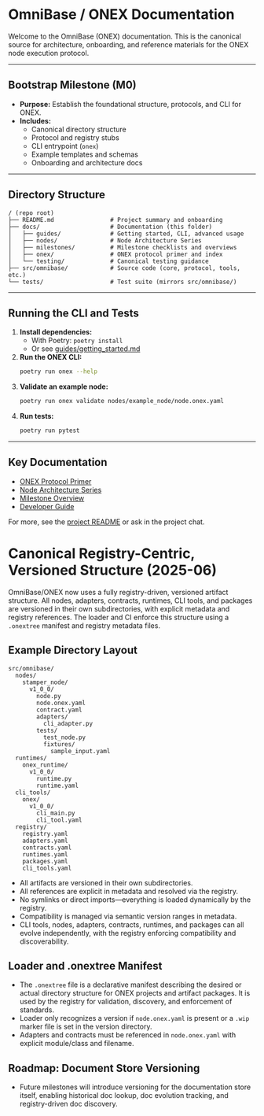 <!-- === OmniNode:Metadata ===
metadata_version: 0.1.0
protocol_version: 1.1.0
owner: OmniNode Team
copyright: OmniNode Team
schema_version: 1.1.0
name: README.md
version: 1.0.0
uuid: 59785c61-bf82-4f0a-96f0-66b0e71e1f5f
author: OmniNode Team
created_at: 2025-05-22T17:18:16.674130
last_modified_at: 2025-05-22T21:19:13.631314
description: Stamped by ONEX
state_contract: state_contract://default
lifecycle: active
hash: 0d70322e52ffed6720844e39f0f9e40cb047cbc97f2a18c5afa8f01c3bf19e07
entrypoint: python@README.md
runtime_language_hint: python>=3.11
namespace: onex.stamped.README
meta_type: tool
<!-- === /OmniNode:Metadata === -->


# OmniBase / ONEX Documentation

Welcome to the OmniBase (ONEX) documentation. This is the canonical source for architecture, onboarding, and reference materials for the ONEX node execution protocol.

---

## Bootstrap Milestone (M0)
- **Purpose:** Establish the foundational structure, protocols, and CLI for ONEX.
- **Includes:**
  - Canonical directory structure
  - Protocol and registry stubs
  - CLI entrypoint (`onex`)
  - Example templates and schemas
  - Onboarding and architecture docs

---

## Directory Structure

```
/ (repo root)
├── README.md                # Project summary and onboarding
├── docs/                    # Documentation (this folder)
│   ├── guides/              # Getting started, CLI, advanced usage
│   ├── nodes/               # Node Architecture Series
│   ├── milestones/          # Milestone checklists and overviews
│   ├── onex/                # ONEX protocol primer and index
│   └── testing/             # Canonical testing guidance
├── src/omnibase/            # Source code (core, protocol, tools, etc.)
└── tests/                   # Test suite (mirrors src/omnibase/)
```

---

## Running the CLI and Tests

1. **Install dependencies:**
   - With Poetry: `poetry install`
   - Or see [guides/getting_started.md](guides/getting_started.md)
2. **Run the ONEX CLI:**
   ```bash
   poetry run onex --help
   ```
3. **Validate an example node:**
   ```bash
   poetry run onex validate nodes/example_node/node.onex.yaml
   ```
4. **Run tests:**
   ```bash
   poetry run pytest
   ```

---

## Key Documentation
- [ONEX Protocol Primer](onex/index.md)
- [Node Architecture Series](nodes/index.md)
- [Milestone Overview](milestones/overview.md)
- [Developer Guide](nodes/developer_guide.md)

For more, see the [project README](../README.md) or ask in the project chat.

# Canonical Registry-Centric, Versioned Structure (2025-06)

OmniBase/ONEX now uses a fully registry-driven, versioned artifact structure. All nodes, adapters, contracts, runtimes, CLI tools, and packages are versioned in their own subdirectories, with explicit metadata and registry references. The loader and CI enforce this structure using a `.onextree` manifest and registry metadata files.

## Example Directory Layout

```
src/omnibase/
  nodes/
    stamper_node/
      v1_0_0/
        node.py
        node.onex.yaml
        contract.yaml
        adapters/
          cli_adapter.py
        tests/
          test_node.py
          fixtures/
            sample_input.yaml
  runtimes/
    onex_runtime/
      v1_0_0/
        runtime.py
        runtime.yaml
  cli_tools/
    onex/
      v1_0_0/
        cli_main.py
        cli_tool.yaml
  registry/
    registry.yaml
    adapters.yaml
    contracts.yaml
    runtimes.yaml
    packages.yaml
    cli_tools.yaml
```

- All artifacts are versioned in their own subdirectories.
- All references are explicit in metadata and resolved via the registry.
- No symlinks or direct imports—everything is loaded dynamically by the registry.
- Compatibility is managed via semantic version ranges in metadata.
- CLI tools, nodes, adapters, contracts, runtimes, and packages can all evolve independently, with the registry enforcing compatibility and discoverability.

## Loader and .onextree Manifest

- The `.onextree` file is a declarative manifest describing the desired or actual directory structure for ONEX projects and artifact packages. It is used by the registry for validation, discovery, and enforcement of standards.
- Loader only recognizes a version if `node.onex.yaml` is present or a `.wip` marker file is set in the version directory.
- Adapters and contracts must be referenced in `node.onex.yaml` with explicit module/class and filename.

## Roadmap: Document Store Versioning

- Future milestones will introduce versioning for the documentation store itself, enabling historical doc lookup, doc evolution tracking, and registry-driven doc discovery.
